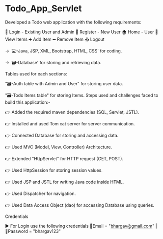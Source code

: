 # Todo_App_Servlet
Developed a Todo web application with the following requirements:

👤 Login - Existing User and Admin 👥 Register - New User 🏠 Home - User 👀 View Items ➕ Add Item ➖ Remove Item 📤 Logout 

-> '💻-Java, JSP, XML, Bootstrap, HTML, CSS' for coding.

-> '🗃️-Database' for storing and retrieving data.

Tables used for each sections:

"🗃️-Auth table with Admin and User" for storing user data.

"🗃️-Todo Items table" for storing Items. Steps used and challenges faced to build this application:- 

👉 Added the required maven dependencies (SQL, Servlet, JSTL). 

👉 Installed and used Tom cat server for server communication. 

👉 Connected Database for storing and accessing data. 

👉 Used MVC (Model, View, Controller) Architecture. 

👉 Extended "HttpServlet" for HTTP request (GET, POST). 

👉 Used HttpSession for storing session values.

👉 Used JSP and JSTL for writing Java code inside HTML.

👉 Used Dispatcher for navigation. 

👉 Used Data Access Object (dao) for accessing Database using queries. 

Credentials

▶️ For Login use the following credentials 📧Email = "bhargav@gmail.com" | 🔐Password = "bhargav123"
